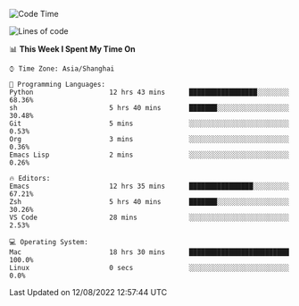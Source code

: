 <!--START_SECTION:waka-->
![Code Time](http://img.shields.io/badge/Code%20Time-778%20hrs%2016%20mins-blue)

![Lines of code](https://img.shields.io/badge/From%20Hello%20World%20I%27ve%20Written-22%20Thousand%20lines%20of%20code-blue)

📊 **This Week I Spent My Time On** 

```text
⌚︎ Time Zone: Asia/Shanghai

💬 Programming Languages: 
Python                   12 hrs 43 mins      █████████████████░░░░░░░░   68.36% 
sh                       5 hrs 40 mins       ███████░░░░░░░░░░░░░░░░░░   30.48% 
Git                      5 mins              ░░░░░░░░░░░░░░░░░░░░░░░░░   0.53% 
Org                      3 mins              ░░░░░░░░░░░░░░░░░░░░░░░░░   0.36% 
Emacs Lisp               2 mins              ░░░░░░░░░░░░░░░░░░░░░░░░░   0.26%

🔥 Editors: 
Emacs                    12 hrs 35 mins      ████████████████░░░░░░░░░   67.21% 
Zsh                      5 hrs 40 mins       ███████░░░░░░░░░░░░░░░░░░   30.26% 
VS Code                  28 mins             ░░░░░░░░░░░░░░░░░░░░░░░░░   2.53%

💻 Operating System: 
Mac                      18 hrs 30 mins      █████████████████████████   100.0% 
Linux                    0 secs              ░░░░░░░░░░░░░░░░░░░░░░░░░   0.0%

```


 Last Updated on 12/08/2022 12:57:44 UTC
<!--END_SECTION:waka-->

